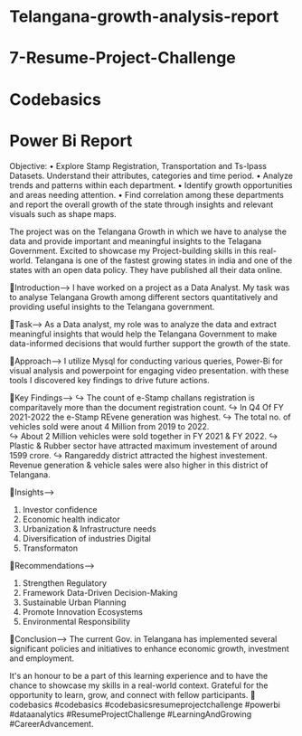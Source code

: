 # Telangana-growth-analysis-report
# 7-Resume-Project-Challenge
# Codebasics
# Power Bi Report

Objective: 
• Explore Stamp Registration, Transportation and Ts-Ipass Datasets. Understand their attributes, categories and time period.
• Analyze trends and patterns within each department. 
• Identify growth opportunities and areas needing attention. 
• Find correlation among these departments and report the overall growth of the state through insights and relevant visuals such as shape maps.

The project was on the Telangana Growth in which we have to analyse the data and provide important and meaningful insights to the Telagana Government. 
Excited to showcase my Project-building skills in this real-world. Telangana is one of the fastest growing states in india and one of the states with an open data policy.
They have published all their data online.

🌟Introduction--> I have worked on a project as a Data Analyst. My task was to analyse Telangana Growth among different sectors quantitatively and providing useful insights to the Telangana government.

🌟Task--> As a Data analyst, my role was to analyze the data and extract meaningful insights that would help the Telangana Government to make data-informed decisions that would 
further support the growth of the state.

🌟Approach--> I utilize Mysql for conducting various queries, Power-Bi for visual analysis and powerpoint for engaging video presentation. with these tools 
I discovered key findings to drive future actions.

🌟Key Findings--> 
↪ The count of e-Stamp challans registration is comparitavely more than the document registration count. 
↪ In Q4 Of FY 2021-2022 the e-Stamp REvene generation was highest. 
↪ The total no. of vehicles sold were anout 4 Million from 2019 to 2022.  
↪ About 2 Million vehicles were sold together in FY 2021 & FY 2022. 
↪ Plastic & Rubber sector have attracted maximum investement of around 1599 crore. 
↪ Rangareddy district attracted the highest investement. Revenue generation & vehicle sales were also higher in this district of Telangana.

🌟Insights-->
1. Investor confidence 
2. Economic health indicator 
3. Urbanization & Infrastructure needs 
4. Diversification of industries Digital 
5. Transformaton 

🌟Recommendations-->
1. Strengthen Regulatory
2. Framework Data-Driven Decision-Making
3. Sustainable Urban Planning
4. Promote Innovation Ecosystems
5. Environmental Responsibility
  
🌟Conclusion--> 
The current Gov. in Telangana has implemented several significant policies and initiatives to enhance economic growth, investment and employment.

It's an honour to be a part of this learning experience and to have the chance to showcase my skills in a real-world context. Grateful for the opportunity to
learn, grow, and connect with fellow participants. 
🌟codebasics #codebasics #codebasicsresumeprojectchallenge #powerbi #dataanalytics #ResumeProjectChallenge #LearningAndGrowing #CareerAdvancement.
